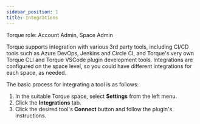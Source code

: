 ```yaml
---
sidebar_position: 1
title: Integrations
---
```


Torque role: Account Admin, Space Admin

Torque supports integration with various 3rd party tools, including CI/CD tools such as Azure DevOps, Jenkins and Circle CI, and Torque's very own Torque CLI and Torque VSCode plugin development tools. Integrations are configured on the space level, so you could have different integrations for each space, as needed.

The basic process for integrating a tool is as follows:

1. In the suitable Torque space, select **Settings** from the left menu.
2. Click the **Integrations** tab.
3. Click the desired tool's **Connect** button and follow the plugin's instructions. 